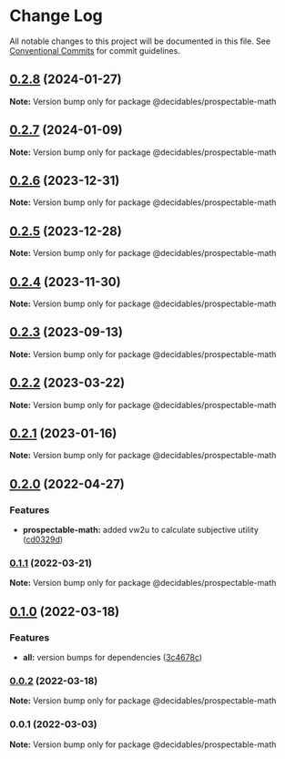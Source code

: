 # Change Log

All notable changes to this project will be documented in this file.
See [Conventional Commits](https://conventionalcommits.org) for commit guidelines.

## [0.2.8](https://github.com/decidables/decidables/compare/@decidables/prospectable-math@0.2.7...@decidables/prospectable-math@0.2.8) (2024-01-27)

**Note:** Version bump only for package @decidables/prospectable-math





## [0.2.7](https://github.com/decidables/decidables/compare/@decidables/prospectable-math@0.2.6...@decidables/prospectable-math@0.2.7) (2024-01-09)

**Note:** Version bump only for package @decidables/prospectable-math





## [0.2.6](https://github.com/decidables/decidables/compare/@decidables/prospectable-math@0.2.5...@decidables/prospectable-math@0.2.6) (2023-12-31)

**Note:** Version bump only for package @decidables/prospectable-math





## [0.2.5](https://github.com/decidables/decidables/compare/@decidables/prospectable-math@0.2.4...@decidables/prospectable-math@0.2.5) (2023-12-28)

**Note:** Version bump only for package @decidables/prospectable-math





## [0.2.4](https://github.com/decidables/decidables/compare/@decidables/prospectable-math@0.2.3...@decidables/prospectable-math@0.2.4) (2023-11-30)

**Note:** Version bump only for package @decidables/prospectable-math





## [0.2.3](https://github.com/decidables/decidables/compare/@decidables/prospectable-math@0.2.2...@decidables/prospectable-math@0.2.3) (2023-09-13)

**Note:** Version bump only for package @decidables/prospectable-math





## [0.2.2](https://github.com/decidables/decidables/compare/@decidables/prospectable-math@0.2.1...@decidables/prospectable-math@0.2.2) (2023-03-22)

**Note:** Version bump only for package @decidables/prospectable-math





## [0.2.1](https://github.com/decidables/decidables/compare/@decidables/prospectable-math@0.2.0...@decidables/prospectable-math@0.2.1) (2023-01-16)

**Note:** Version bump only for package @decidables/prospectable-math





## [0.2.0](https://github.com/decidables/decidables/compare/@decidables/prospectable-math@0.1.1...@decidables/prospectable-math@0.2.0) (2022-04-27)


### Features

* **prospectable-math:** added vw2u to calculate subjective utility ([cd0329d](https://github.com/decidables/decidables/commit/cd0329dbead859725fe882e17e509f2bc669371c))



### [0.1.1](https://github.com/decidables/decidables/compare/@decidables/prospectable-math@0.1.0...@decidables/prospectable-math@0.1.1) (2022-03-21)

**Note:** Version bump only for package @decidables/prospectable-math





## [0.1.0](https://github.com/decidables/decidables/compare/@decidables/prospectable-math@0.0.2...@decidables/prospectable-math@0.1.0) (2022-03-18)


### Features

* **all:** version bumps for dependencies ([3c4678c](https://github.com/decidables/decidables/commit/3c4678cb8753cac592feeaa646dd57b7ec622536))



### [0.0.2](https://github.com/decidables/decidables/compare/@decidables/prospectable-math@0.0.1...@decidables/prospectable-math@0.0.2) (2022-03-18)

**Note:** Version bump only for package @decidables/prospectable-math





### 0.0.1 (2022-03-03)

**Note:** Version bump only for package @decidables/prospectable-math
